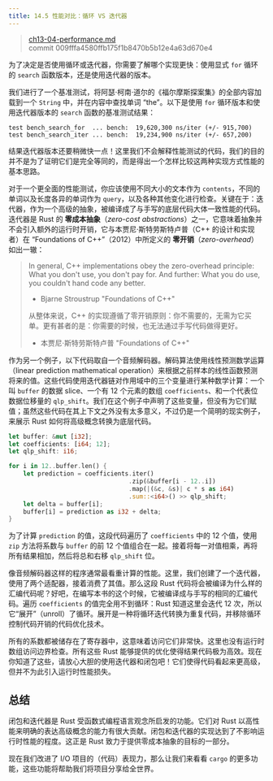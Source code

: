 ```yaml
---
title: 14.5 性能对比：循环 VS 迭代器
---
```


> [ch13-04-performance.md](https://github.com/rust-lang/book/blob/main/src/ch13-04-performance.md)
> <br>
> commit 009fffa4580ffb175f1b8470b5b12e4a63d670e4

为了决定是否使用循环或迭代器，你需要了解哪个实现更快：使用显式 `for` 循环的 `search` 函数版本，还是使用迭代器的版本。

我们进行了一个基准测试，将阿瑟·柯南·道尔的《福尔摩斯探案集》的全部内容加载到一个 `String` 中，并在内容中查找单词 “the”。以下是使用 `for` 循环版本和使用迭代器版本的 `search` 函数的基准测试结果：

```text
test bench_search_for  ... bench:  19,620,300 ns/iter (+/- 915,700)
test bench_search_iter ... bench:  19,234,900 ns/iter (+/- 657,200)
```

结果迭代器版本还要稍微快一点！这里我们不会解释性能测试的代码，我们的目的并不是为了证明它们是完全等同的，而是得出一个怎样比较这两种实现方式性能的基本思路。

对于一个更全面的性能测试，你应该使用不同大小的文本作为 `contents`，不同的单词以及长度各异的单词作为 `query`，以及各种其他变化进行检查。关键在于：迭代器，作为一个高级的抽象，被编译成了与手写的底层代码大体一致性能的代码。迭代器是 Rust 的 **零成本抽象**（*zero-cost abstractions*）之一，它意味着抽象并不会引入额外的运行时开销，它与本贾尼·斯特劳斯特卢普（C++ 的设计和实现者）在 “Foundations of C++”（2012）中所定义的 **零开销**（*zero-overhead*）如出一辙：

> In general, C++ implementations obey the zero-overhead principle: What you don't use, you don't pay for. And further: What you do use, you couldn't hand code any better.
>
> - Bjarne Stroustrup "Foundations of C++"
>
> 从整体来说，C++ 的实现遵循了零开销原则：你不需要的，无需为它买单。更有甚者的是：你需要的时候，也无法通过手写代码做得更好。
>
> - 本贾尼·斯特劳斯特卢普 "Foundations of C++"

作为另一个例子，以下代码取自一个音频解码器。解码算法使用线性预测数学运算（linear prediction mathematical operation）来根据之前样本的线性函数预测将来的值。这些代码使用迭代器链对作用域中的三个变量进行某种数学计算：一个叫 `buffer` 的数据 slice、一个有 12 个元素的数组 `coefficients`、和一个代表位数据位移量的 `qlp_shift`。我们在这个例子中声明了这些变量，但没有为它们赋值；虽然这些代码在其上下文之外没有太多意义，不过仍是一个简明的现实例子，来展示 Rust 如何将高级概念转换为底层代码。

```rust
let buffer: &mut [i32];
let coefficients: [i64; 12];
let qlp_shift: i16;

for i in 12..buffer.len() {
    let prediction = coefficients.iter()
                                 .zip(&buffer[i - 12..i])
                                 .map(|(&c, &s)| c * s as i64)
                                 .sum::<i64>() >> qlp_shift;
    let delta = buffer[i];
    buffer[i] = prediction as i32 + delta;
}
```

为了计算 `prediction` 的值，这段代码遍历了 `coefficients` 中的 12 个值，使用 `zip` 方法将系数与 `buffer` 的前 12 个值组合在一起。接着将每一对值相乘，再将所有结果相加，然后将总和右移 `qlp_shift` 位。

像音频解码器这样的程序通常最看重计算的性能。这里，我们创建了一个迭代器，使用了两个适配器，接着消费了其值。那么这段 Rust 代码将会被编译为什么样的汇编代码呢？好吧，在编写本书的这个时候，它被编译成与手写的相同的汇编代码。遍历 `coefficients` 的值完全用不到循环：Rust 知道这里会迭代 12 次，所以它“展开”（unroll）了循环。展开是一种将循环迭代转换为重复代码，并移除循环控制代码开销的代码优化技术。

所有的系数都被储存在了寄存器中，这意味着访问它们非常快。这里也没有运行时数组访问边界检查。所有这些 Rust 能够提供的优化使得结果代码极为高效。现在你知道了这些，请放心大胆的使用迭代器和闭包吧！它们使得代码看起来更高级，但并不为此引入运行时性能损失。

## 总结

闭包和迭代器是 Rust 受函数式编程语言观念所启发的功能。它们对 Rust 以高性能来明确的表达高级概念的能力有很大贡献。闭包和迭代器的实现达到了不影响运行时性能的程度。这正是 Rust 致力于提供零成本抽象的目标的一部分。

现在我们改进了 I/O 项目的（代码）表现力，那么让我们来看看 `cargo` 的更多功能，这些功能将帮助我们将项目分享给全世界。
